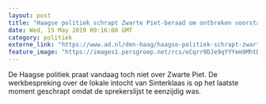 ```yaml
---
layout: post
title: "Haagse politiek schrapt Zwarte Piet-beraad om ontbreken voorstanders: ‘Zo krijg je geen normale discussie’"
date: Wed, 15 May 2019 09:16:00 GMT
category: politiek
externe_link: "https://www.ad.nl/den-haag/haagse-politiek-schrapt-zwarte-piet-beraad-om-ontbreken-voorstanders-zo-krijg-je-geen-normale-discussie~aef8eba9/"
feature_image: "https://images1.persgroep.net/rcs/eCqrr9DJe9qYYYem9MhtDlXQZps/diocontent/115248337/_fitwidth/400/?appId=21791a8992982cd8da851550a453bd7f&quality=0.7"
---
```


De Haagse politiek praat vandaag toch niet over Zwarte Piet. De werkbespreking over de lokale intocht van Sinterklaas  is op het laatste moment geschrapt omdat de sprekerslijst te eenzijdig was.
